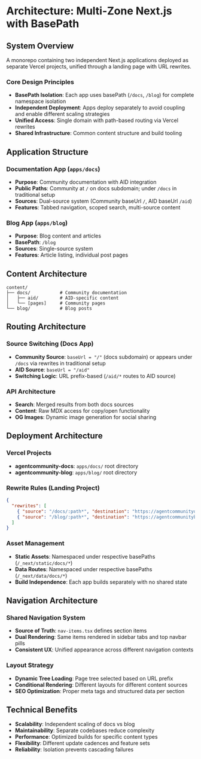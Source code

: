 # Architecture: Multi-Zone Next.js with BasePath

## System Overview

A monorepo containing two independent Next.js applications deployed as separate Vercel projects, unified through a landing page with URL rewrites.

### Core Design Principles

- **BasePath Isolation**: Each app uses basePath (`/docs`, `/blog`) for complete namespace isolation
- **Independent Deployment**: Apps deploy separately to avoid coupling and enable different scaling strategies
- **Unified Access**: Single domain with path-based routing via Vercel rewrites
- **Shared Infrastructure**: Common content structure and build tooling

## Application Structure

### Documentation App (`apps/docs`)
- **Purpose**: Community documentation with AID integration
- **Public Paths**: Community at `/` on docs subdomain; under `/docs` in traditional setup
- **Sources**: Dual-source system (Community baseUrl `/`, AID baseUrl `/aid`)
- **Features**: Tabbed navigation, scoped search, multi-source content

### Blog App (`apps/blog`)
- **Purpose**: Blog content and articles
- **BasePath**: `/blog`
- **Sources**: Single-source system
- **Features**: Article listing, individual post pages

## Content Architecture

```
content/
├── docs/           # Community documentation
│   ├── aid/        # AID-specific content
│   └── [pages]     # Community pages
└── blog/           # Blog posts
```

## Routing Architecture

### Source Switching (Docs App)
- **Community Source**: `baseUrl = "/"` (docs subdomain) or appears under `/docs` via rewrites in traditional setup
- **AID Source**: `baseUrl = "/aid"`
- **Switching Logic**: URL prefix-based (`/aid/*` routes to AID source)

### API Architecture
- **Search**: Merged results from both docs sources
- **Content**: Raw MDX access for copy/open functionality
- **OG Images**: Dynamic image generation for social sharing

## Deployment Architecture

### Vercel Projects
- **agentcommunity-docs**: `apps/docs/` root directory
- **agentcommunity-blog**: `apps/blog/` root directory

### Rewrite Rules (Landing Project)
```json
{
  "rewrites": [
    { "source": "/docs/:path*", "destination": "https://agentcommunitydocs.vercel.app/docs/:path*" },
    { "source": "/blog/:path*", "destination": "https://agentcommunityblog.vercel.app/blog/:path*" }
  ]
}
```

### Asset Management
- **Static Assets**: Namespaced under respective basePaths (`/_next/static/docs/*`)
- **Data Routes**: Namespaced under respective basePaths (`/_next/data/docs/*`)
- **Build Independence**: Each app builds separately with no shared state

## Navigation Architecture

### Shared Navigation System
- **Source of Truth**: `nav-items.tsx` defines section items
- **Dual Rendering**: Same items rendered in sidebar tabs and top navbar pills
- **Consistent UX**: Unified appearance across different navigation contexts

### Layout Strategy
- **Dynamic Tree Loading**: Page tree selected based on URL prefix
- **Conditional Rendering**: Different layouts for different content sources
- **SEO Optimization**: Proper meta tags and structured data per section

## Technical Benefits

- **Scalability**: Independent scaling of docs vs blog
- **Maintainability**: Separate codebases reduce complexity
- **Performance**: Optimized builds for specific content types
- **Flexibility**: Different update cadences and feature sets
- **Reliability**: Isolation prevents cascading failures 